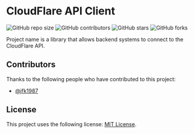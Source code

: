 # CloudFlare API Client

<!--- These are examples. See https://shields.io for others or to customize this set of shields. You might want to include dependencies, project status and licence info here
--->
![GitHub repo size](https://img.shields.io/github/repo-size/jfk1987/cloudflare-api-client)
![GitHub contributors](https://img.shields.io/github/contributors/jfk1987/cloudflare-api-client)
![GitHub stars](https://img.shields.io/github/stars/jfk1987/cloudflare-api-client)
![GitHub forks](https://img.shields.io/github/forks/jfk1987/cloudflare-api-client)

Project name is a library that allows backend systems to connect to the CloudFlare API.

<!--
## Prerequisites

Before you begin, ensure you have met the following requirements:
<!--- These are just example requirements. Add, duplicate or remove as required 
* You have installed the latest version of `<coding_language/dependency/requirement_1>`
* You have a `<Windows/Linux/Mac>` machine. State which OS is supported/which is not.
* You have read `<guide/link/documentation_related_to_project>`.

## Installing <project_name>

To install <project_name>, follow these steps:

Linux and macOS:
```
<install_command>
```

Windows:
```
<install_command>
```
## Using <project_name>

To use <project_name>, follow these steps:

```
<usage_example>
```

Add run commands and examples you think users will find useful. Provide an options reference for bonus points!

## Contributing to <project_name>
<!--- If your README is long or you have some specific process or steps you want contributors to follow, consider creating a separate CONTRIBUTING.md file
To contribute to <project_name>, follow these steps:

1. Fork this repository.
2. Create a branch: `git checkout -b <branch_name>`.
3. Make your changes and commit them: `git commit -m '<commit_message>'`
4. Push to the original branch: `git push origin <project_name>/<location>`
5. Create the pull request.

Alternatively see the GitHub documentation on [creating a pull request](https://help.github.com/en/github/collaborating-with-issues-and-pull-requests/creating-a-pull-request).

-->
## Contributors

Thanks to the following people who have contributed to this project:

* [@jfk1987](https://github.com/jfk1987) 

## License
<!--- If you're not sure which open license to use see https://choosealicense.com/--->

This project uses the following license: [MIT License](https://spdx.org/licenses/MIT.html).